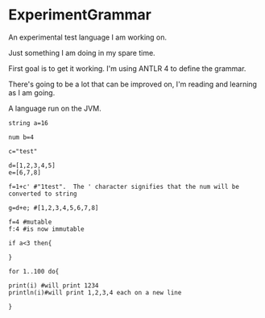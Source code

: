 
# ExperimentGrammar
An experimental test language I am working on.  

Just something I am doing in my spare time.

First goal is to get it working.
I'm using ANTLR 4 to define the grammar.

There's going to be a lot that can be improved on, I'm reading and learning as I am going.

A language run on the JVM.

```
string a=16

num b=4

c="test"

d=[1,2,3,4,5]
e=[6,7,8]

f=1+c' #"1test".  The ' character signifies that the num will be converted to string

g=d+e; #[1,2,3,4,5,6,7,8]

f=4 #mutable
f:4 #is now immutable

if a<3 then{

}

for 1..100 do{

print(i) #will print 1234
println(i)#will print 1,2,3,4 each on a new line

}

